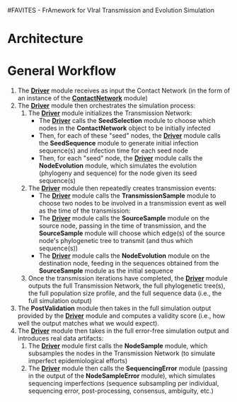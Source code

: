 #FAVITES - FrAmework for VIral Transmission and Evolution Simulation

Architecture
===

General Workflow
===
1. The **[Driver](Driver.py)** module receives as input the Contact Network (in the form of
    an instance of the **[ContactNetwork](ContactNetwork.py)** module)
2. The **[Driver](Driver.py)** module then orchestrates the simulation process:
    1. The **[Driver](Driver.py)** module initializes the Transmission Network:
        * The **[Driver](Driver.py)** calls the **SeedSelection** module to choose which
          nodes in the **ContactNetwork** object to be initially infected
        * Then, for each of these "seed" nodes, the **[Driver](Driver.py)** module calls the
          **SeedSequence** module to generate initial infection sequence(s) and
          infection time for each seed node
        * Then, for each "seed" node, the **[Driver](Driver.py)** module calls the
          **NodeEvolution** module, which simulates the evolution (phylogeny and
          sequence) for the node given its seed sequence(s)
    2. The **[Driver](Driver.py)** module then repeatedly creates transmission events:
        * The **[Driver](Driver.py)** module calls the **TransmissionSample** module to
          choose two nodes to be involved in a transmission event as well as the
          time of the transmission:
        * The **[Driver](Driver.py)** module calls the **SourceSample** module on the source
          node, passing in the time of transmission, and the **SourceSample**
          module will choose which edge(s) of the source node's phylogenetic
          tree to transmit (and thus which sequence(s))
        * The **[Driver](Driver.py)** module calls the **NodeEvolution** module on the
          destination node, feeding in the sequences obtained from the
          **SourceSample** module as the initial sequence
    3. Once the transmission iterations have completed, the **[Driver](Driver.py)** module
       outputs the full Transmission Network, the full phylogenetic tree(s), the
       full population size profile, and the full sequence data (i.e., the full
       simulation output)
3. The **PostValidation** module then takes in the full simulation output
   provided by the **[Driver](Driver.py)** module and computes a validity score (i.e., how
   well the output matches what we would expect).  
4. The **[Driver](Driver.py)** module then takes in the full error-free simulation output
   and introduces real data artifacts:
    1. The **[Driver](Driver.py)** module first calls the **NodeSample** module, which
       subsamples the nodes in the Transmission Network (to simulate imperfect
       epidemiological efforts)
    2. The **[Driver](Driver.py)** module then calls the **SequencingError** module (passing
       in the output of the **NodeSampleError** module), which simulates
       sequencing imperfections (sequence subsampling per individual, sequencing
       error, post-processing, consensus, ambiguity, etc.)
